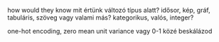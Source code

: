 how would they know
mit értünk változó típus alatt?
idősor, kép, gráf, tabuláris, szöveg vagy valami más?
kategorikus, valós, integer?

one-hot encoding, zero mean unit variance vagy 0-1 közé beskálázod

